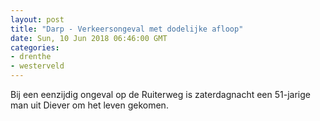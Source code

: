 ```yaml
---
layout: post
title: "Darp - Verkeersongeval met dodelijke afloop"
date: Sun, 10 Jun 2018 06:46:00 GMT
categories: 
- drenthe 
- westerveld 
---
```


Bij een eenzijdig ongeval op de Ruiterweg is zaterdagnacht een 51-jarige man uit Diever om het leven gekomen.
